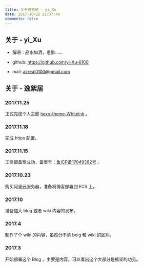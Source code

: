 ```yaml
---
title: 关于逸絮居 - yi_Xu
date: 2017-10-22 21:37:49
comments: false
---
```


## 关于 - yi_Xu

+ 解语：品水如酒，愚醉……

+ github: https://github.com/yi-Xu-0100

+ mail: [azreal0100@gmail.com](mailto:azreal0100@gmail.com)

## 关于 - 逸絮居

### 2017.11.25

正式完成个人主题 [hexo-theme-WhiteInk](https://github.com/yi-Xu-0100/hexo-theme-WhiteInk) 。

### 2017.11.18

完成 https 配置。

### 2017.11.15

工信部备案成功，备案号：[鲁ICP备17049362号](www.miitbeian.gov.cn) 。

### 2017.10.23

购买阿里云服务器，准备将博客部署到 ECS 上。

### 2017.10

准备加大 blog 或者 wiki 内容的发布。

### 2017.4

制作了个 wiki 的内容，虽然分不清 bolg 和 wiki 的区别。

### 2017.3

开始部署这个 Blog ，主要是内容，可以看出这个大部分是框架的功劳。
